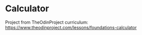 # Calculator
Project from TheOdinProject curriculum: https://www.theodinproject.com/lessons/foundations-calculator
